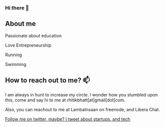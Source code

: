 ### Hi there 👋


## About me

Passionate about education

Love Entrepreneurship

Running

Swimming



## How to reach out to me? 📫

I am always in hunt to increase my circle. I wonder how you stumbled upon this, come and say hi to me at rhitikbhatt[at]gmail[dot]com.

Also, you can reachout to me at LambaInsaan on freenode, and Libera Chat.

[Follow me on twitter, maybe? I tweet about startups, and tech](https://twitter.com/lambainsaan)

<!--
**lambainsaan/lambainsaan** is a  _special_ ✨ repository because its `README.md` (this file) appears on your GitHub profile.

Here are some ideas to get you started:

 ...
- 🌱 I’m currently learning ...
- 👯 I’m looking to collaborate on ...
- 🤔 I’m looking for help with ...
- 💬 Ask me about ...
- 📫 How to reach me: ...
- 😄 Pronouns: ...
- ⚡ Fun fact: ...
-->

